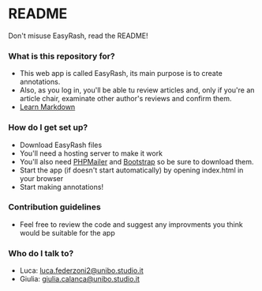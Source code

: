 # README #

Don't misuse EasyRash, read  the README!

### What is this repository for? ###

* This web app is called EasyRash, its main purpose is to create annotations.
* Also, as you log in, you'll be able tu review articles and, only if you're an article chair, examinate other author's reviews and confirm them.
* [Learn Markdown](https://bitbucket.org/tutorials/markdowndemo)

### How do I get set up? ###

* Download EasyRash files
* You'll need a hosting server to make it work
* You'll also need [PHPMailer](https://github.com/PHPMailer/PHPMailer) and [Bootstrap](https://getbootstrap.com/docs/4.0/getting-started/download/) so be sure to download them.
* Start the app (if doesn't start automatically) by opening index.html in your browser
* Start making annotations!

### Contribution guidelines ###

* Feel free to review the code and suggest any improvments you think would be suitable for the app

### Who do I talk to? ###

* Luca: luca.federzoni2@unibo.studio.it
* Giulia: giulia.calanca@unibo.studio.it

